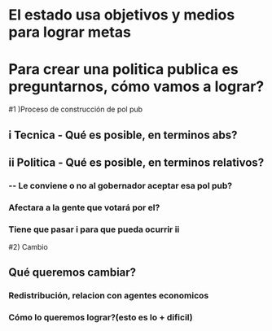 # El estado usa objetivos y medios para lograr metas
# Para crear una politica publica es preguntarnos, cómo vamos a lograr?
#1 )Proceso de construcción de pol pub
##  i Tecnica - Qué es posible, en terminos abs?
##  ii Politica - Qué es posible, en terminos relativos? 
###              -- Le conviene o no al gobernador aceptar esa pol pub?
###               Afectara a la gente que votará por el?
###               Tiene que pasar i para que pueda ocurrir ii
#2) Cambio
## Qué queremos cambiar?
###  Redistribución, relacion con agentes economicos
### Cómo lo queremos lograr?(esto es lo + dificil)
